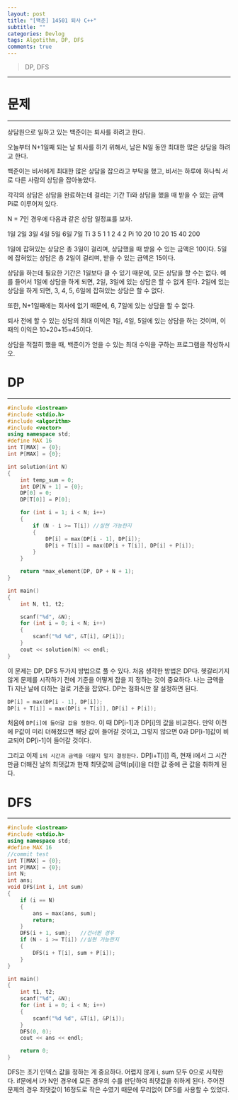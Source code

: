 ```yaml
---
layout: post
title: "[백준] 14501 퇴사 C++"
subtitle: ""
categories: Devlog
tags: Algotithm, DP, DFS
comments: true
---
```


> DP, DFS

---

# 문제

---

상담원으로 일하고 있는 백준이는 퇴사를 하려고 한다.

오늘부터 N+1일째 되는 날 퇴사를 하기 위해서, 남은 N일 동안 최대한 많은 상담을 하려고 한다.

백준이는 비서에게 최대한 많은 상담을 잡으라고 부탁을 했고, 비서는 하루에 하나씩 서로 다른 사람의 상담을 잡아놓았다.

각각의 상담은 상담을 완료하는데 걸리는 기간 Ti와 상담을 했을 때 받을 수 있는 금액 Pi로 이루어져 있다.

N = 7인 경우에 다음과 같은 상담 일정표를 보자.

1일 2일 3일 4일 5일 6일 7일
Ti 3 5 1 1 2 4 2
Pi 10 20 10 20 15 40 200

1일에 잡혀있는 상담은 총 3일이 걸리며, 상담했을 때 받을 수 있는 금액은 10이다. 5일에 잡혀있는 상담은 총 2일이 걸리며, 받을 수 있는 금액은 15이다.

상담을 하는데 필요한 기간은 1일보다 클 수 있기 때문에, 모든 상담을 할 수는 없다. 예를 들어서 1일에 상담을 하게 되면, 2일, 3일에 있는 상담은 할 수 없게 된다. 2일에 있는 상담을 하게 되면, 3, 4, 5, 6일에 잡혀있는 상담은 할 수 없다.

또한, N+1일째에는 회사에 없기 때문에, 6, 7일에 있는 상담을 할 수 없다.

퇴사 전에 할 수 있는 상담의 최대 이익은 1일, 4일, 5일에 있는 상담을 하는 것이며, 이때의 이익은 10+20+15=45이다.

상담을 적절히 했을 때, 백준이가 얻을 수 있는 최대 수익을 구하는 프로그램을 작성하시오.

# DP

---

```C++
#include <iostream>
#include <stdio.h>
#include <algorithm>
#include <vector>
using namespace std;
#define MAX 16
int T[MAX] = {0};
int P[MAX] = {0};

int solution(int N)
{
    int temp_sum = 0;
    int DP[N + 1] = {0};
    DP[0] = 0;
    DP[T[0]] = P[0];

    for (int i = 1; i < N; i++)
    {
        if (N - i >= T[i]) //실현 가능한지
        {
            DP[i] = max(DP[i - 1], DP[i]);
            DP[i + T[i]] = max(DP[i + T[i]], DP[i] + P[i]);
        }
    }

    return *max_element(DP, DP + N + 1);
}

int main()
{
    int N, t1, t2;

    scanf("%d", &N);
    for (int i = 0; i < N; i++)
    {
        scanf("%d %d", &T[i], &P[i]);
    }
    cout << solution(N) << endl;
}
```

이 문제는 DP, DFS 두가지 방법으로 풀 수 있다. 처음 생각한 방법은 DP다. 헷갈리기지 않게 문제를 시작하기 전에 기준을 어떻게 잡을 지 정하는 것이 중요하다. 나는 금액을 Ti 지난 날에 더하는 걸로 기준을 잡았다. DP는 점화식만 잘 설정하면 된다.

```c++
DP[i] = max(DP[i - 1], DP[i]);
DP[i + T[i]] = max(DP[i + T[i]], DP[i] + P[i]);
```

처음에 `DP[i]에 들어갈 값을 정한다`. 이 때 DP[i-1]과 DP[i]의 값을 비교한다. 만약 이전에 P값이 미리 더해졌으면 해당 값이 들어갈 것이고, 그렇지 않으면 0과 DP[i-1]값이 비교되어 DP[i-1]이 들어갈 것이다.

그리고 이제 `i의 시간과 금액을 더할지 말지 결정한다.` DP[i+T[i]] 즉, 현재 i에서 그 시간만큼 더해진 날의 최댓값과 현재 최댓값에 금액(p[i])을 더한 값 중에 큰 값을 취하게 된다.

# DFS

---

```C++
#include <iostream>
#include <stdio.h>
using namespace std;
#define MAX 16
//commit test
int T[MAX] = {0};
int P[MAX] = {0};
int N;
int ans;
void DFS(int i, int sum)
{
    if (i == N)
    {
        ans = max(ans, sum);
        return;
    }
    DFS(i + 1, sum);   //건너뛴 경우
    if (N - i >= T[i]) //실현 가능한지
    {
        DFS(i + T[i], sum + P[i]);
    }
}

int main()
{
    int t1, t2;
    scanf("%d", &N);
    for (int i = 0; i < N; i++)
    {
        scanf("%d %d", &T[i], &P[i]);
    }
    DFS(0, 0);
    cout << ans << endl;

    return 0;
}
```

DFS는 초기 인덱스 값을 정하는 게 중요하다. 어렵지 않게 i, sum 모두 0으로 시작한다.
if문에서 i가 N인 경우에 모든 경우의 수를 판단하여 최댓값을 취하게 된다. 주어진 문제의 경우 최댓값이 16정도로 작은 수였기 때문에 무리없이 DFS를 사용할 수 있었다.
